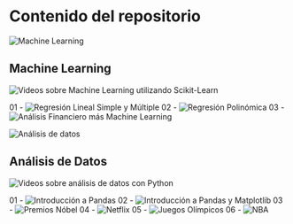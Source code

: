 # Contenido del repositorio

![Machine Learning](https://github.com/Adrian-Cancino/DataScience/assets/71229190/a7d29ff0-87ac-4430-935c-af4616c6433e)

## Machine Learning

![Videos sobre Machine Learning utilizando Scikit-Learn](https://www.youtube.com/playlist?list=PL7L9BEVTY9bNFfBpHzv9tDB8bw_lKGaMl)

01 - ![Regresión Lineal Simple y Múltiple](https://youtu.be/fZuVl3sk1Y8)
02 - ![Regresión Polinómica]()
03 - ![Análisis Financiero más Machine Learning](https://youtu.be/5MxPgLpKVgY)

![Análisis de datos](https://github.com/Adrian-Cancino/DataScience/assets/71229190/cad12c4f-7d97-437a-8a55-e48155de07b8)

## Análisis de Datos
![Videos sobre análisis de datos con Python](https://www.youtube.com/playlist?list=PL7L9BEVTY9bODO9czTp3VhahlO_nAkajh)

01 - ![Introducción a Pandas](https://youtu.be/xSSkBzt4nTM)
02 - ![Introducción a Pandas y Matplotlib](https://youtu.be/-owci852QSE)
03 - ![Premios Nóbel](https://youtu.be/czWdGL71PGU)
04 - ![Netflix](https://youtu.be/Q--XPIjm_18)
05 - ![Juegos Olímpicos](https://youtu.be/5Dht1bCPnoI)
06 - ![NBA](https://youtu.be/VaUy-1rXmqk)
